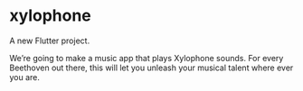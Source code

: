 # xylophone

A new Flutter project.

We’re going to make a music app that plays Xylophone sounds. For every Beethoven out there, this will let you unleash your musical talent where ever you are. 